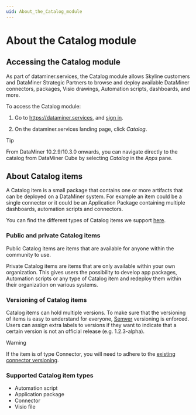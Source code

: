 ```yaml
---
uid: About_the_Catalog_module
---
```


# About the Catalog module

## Accessing the Catalog module

As part of dataminer.services, the Catalog module allows Skyline customers and DataMiner Strategic Partners to browse and deploy available DataMiner connectors, packages, Visio drawings, Automation scripts, dashboards, and more.

To access the Catalog module:

1. Go to <https://dataminer.services>, and [sign in](xref:Logging_on_to_the_DataMiner_Cloud_Platform).

1. On the dataminer.services landing page, click *Catalog*.

> [!TIP]
> From DataMiner 10.2.9/10.3.0 onwards, you can navigate directly to the catalog from DataMiner Cube by selecting *Catalog* in the *Apps* pane.

## About Catalog items

A Catalog item is a small package that contains one or more artifacts that can be deployed on a DataMiner system. For example an item could be a single connector or it could be an Application Package containing multiple dashboards, automation scripts and connectors.

You can find the different types of Catalog items we support [here](xref:About_the_Catalog_module#supported-catalog-item-types).

### Public and private Catalog items

Public Catalog items are items that are available for anyone within the community to use.

Private Catalog items are items that are only available within your own organization. This gives users the possibility to develop app packages, Automation scripts or any type of Catalog item and redeploy them within their organization on various systems.

### Versioning of Catalog items

Catalog items can hold multiple versions. To make sure that the versioning of items is easy to understand for everyone, [Semver](https://semver.org/) versioning is enforced. Users can assign extra labels to versions if they want to indicate that a certain version is not an official release (e.g. 1.2.3-alpha).

> [!WARNING]
> If the item is of type Connector, you will need to adhere to the [existing connector versioning](xref:ProtocolVersionSemantics).

### Supported Catalog item types

- Automation script
- Application package
- Connector
- Visio file

